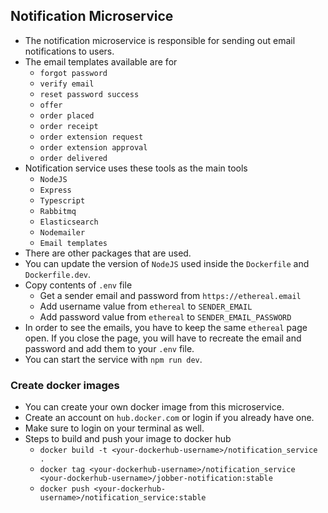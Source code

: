 ## Notification Microservice

- The notification microservice is responsible for sending out email notifications to users.
- The email templates available are for
  - `forgot password`
  - `verify email`
  - `reset password success`
  - `offer`
  - `order placed`
  - `order receipt`
  - `order extension request`
  - `order extension approval`
  - `order delivered`
- Notification service uses these tools as the main tools
  - `NodeJS`
  - `Express`
  - `Typescript`
  - `Rabbitmq`
  - `Elasticsearch`
  - `Nodemailer`
  - `Email templates`
- There are other packages that are used.
- You can update the version of `NodeJS` used inside the `Dockerfile` and `Dockerfile.dev`.
- Copy contents of `.env` file
  - Get a sender email and password from `https://ethereal.email`
  - Add username value from `ethereal` to `SENDER_EMAIL`
  - Add password value from `ethereal` to `SENDER_EMAIL_PASSWORD`
- In order to see the emails, you have to keep the same `ethereal` page open. If you close the page, you will have to recreate the email and password and add them to your `.env` file.
- You can start the service with `npm run dev`.

### Create docker images

- You can create your own docker image from this microservice.
- Create an account on `hub.docker.com` or login if you already have one.
- Make sure to login on your terminal as well.
- Steps to build and push your image to docker hub
  - `docker build -t <your-dockerhub-username>/notification_service .`
  - `docker tag <your-dockerhub-username>/notification_service <your-dockerhub-username>/jobber-notification:stable`
  - `docker push <your-dockerhub-username>/notification_service:stable`
